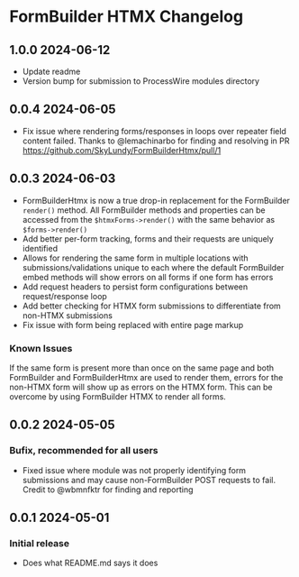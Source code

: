 # FormBuilder HTMX Changelog

## 1.0.0 2024-06-12

- Update readme
- Version bump for submission to ProcessWire modules directory

## 0.0.4 2024-06-05

- Fix issue where rendering forms/responses in loops over repeater field content failed. Thanks to
  @lemachinarbo for finding and resolving in PR https://github.com/SkyLundy/FormBuilderHtmx/pull/1

## 0.0.3 2024-06-03

- FormBuilderHtmx is now a true drop-in replacement for the FormBuilder `render()` method. All
  FormBuilder methods and properties can be accessed from the `$htmxForms->render()` with the same
  behavior as `$forms->render()`
- Add better per-form tracking, forms and their requests are uniquely identified
- Allows for rendering the same form in multiple locations with submissions/validations unique to
  each where the default FormBuilder embed methods will show errors on all forms if one form has
  errors
- Add request headers to persist form configurations between request/response loop
- Add better checking for HTMX form submissions to differentiate from non-HTMX submissions
- Fix issue with form being replaced with entire page markup

### Known Issues
If the same form is present more than once on the same page and both FormBuilder and FormBuilderHtmx
are used to render them, errors for the non-HTMX form will show up as errors on the HTMX form. This
can be overcome by using FormBuilder HTMX to render all forms.

## 0.0.2 2024-05-05

### Bufix, recommended for all users

- Fixed issue where module was not properly identifying form submissions and may cause
  non-FormBuilder POST requests to fail. Credit to @wbmnfktr for finding and reporting

## 0.0.1 2024-05-01

### Initial release

- Does what README.md says it does

